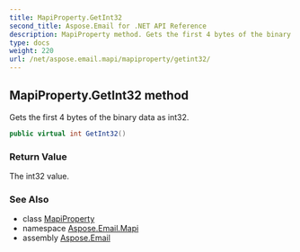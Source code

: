 ```yaml
---
title: MapiProperty.GetInt32
second_title: Aspose.Email for .NET API Reference
description: MapiProperty method. Gets the first 4 bytes of the binary data as int32
type: docs
weight: 220
url: /net/aspose.email.mapi/mapiproperty/getint32/
---
```

## MapiProperty.GetInt32 method

Gets the first 4 bytes of the binary data as int32.

```csharp
public virtual int GetInt32()
```

### Return Value

The int32 value.

### See Also

* class [MapiProperty](../)
* namespace [Aspose.Email.Mapi](../../mapiproperty/)
* assembly [Aspose.Email](../../../)


